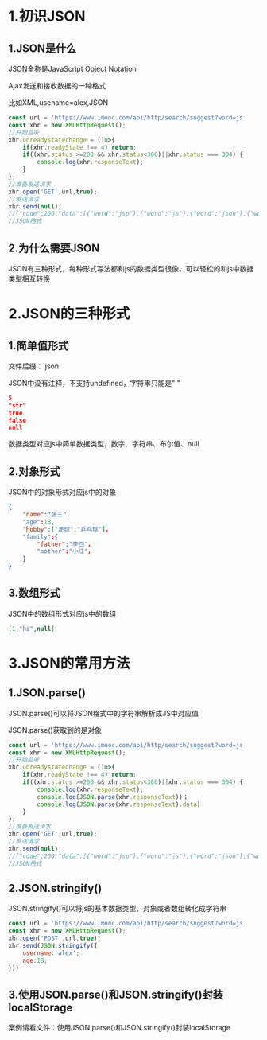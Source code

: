 # 1.初识JSON

## 1.JSON是什么

JSON全称是JavaScript Object Notation

Ajax发送和接收数据的一种格式

比如XML,usename=alex,JSON

```javascript
const url = 'https://www.imooc.com/api/http/search/suggest?word=js
const xhr = new XMLHttpRequest();
//开始监听
xhr.onreadystatechange = ()=>{
    if(xhr.readyState !== 4) return;
    if((xhr.status >=200 && xhr.status<300)||xhr.status === 304) {
        console.log(xhr.responseText);
    }
};
//准备发送请求
xhr.open('GET',url,true);
//发送请求
xhr.send(null);
//{"code":200,"data":[{"word":"jsp"},{"word":"js"},{"word":"json"},{"word":"js \u5165\u95e8"},{"word":"jstl"}]}
//JSON格式
```



## 2.为什么需要JSON

JSON有三种形式，每种形式写法都和js的数据类型很像，可以轻松的和js中数据类型相互转换

# 2.JSON的三种形式

## 1.简单值形式

文件后缀：.json

JSON中没有注释，不支持undefined，字符串只能是" "

```json
5
"str"
true
false
null
```

数据类型对应js中简单数据类型，数字、字符串、布尔值、null

## 2.对象形式

JSON中的对象形式对应js中的对象

```json
{
    "name":"张三"，
    "age":18,
    "hobby":["足球","乒乓球"]，
	"family":{
        "father":"李四"，
        "mother":"小红"，
    }
}
```

## 3.数组形式

JSON中的数组形式对应js中的数组

```json
[1,"hi",null]
```

# 3.JSON的常用方法

## 1.JSON.parse()

JSON.parse()可以将JSON格式中的字符串解析成JS中对应值

JSON.parse()获取到的是对象

```javascript
const url = 'https://www.imooc.com/api/http/search/suggest?word=js
const xhr = new XMLHttpRequest();
//开始监听
xhr.onreadystatechange = ()=>{
    if(xhr.readyState !== 4) return;
    if((xhr.status >=200 && xhr.status<300)||xhr.status === 304) {
        console.log(xhr.responseText);
        console.log(JSON.parse(xhr.responseText))；
        console.log(JSON.parse(xhr.responseText).data)
    }
};
//准备发送请求
xhr.open('GET',url,true);
//发送请求
xhr.send(null);
//{"code":200,"data":[{"word":"jsp"},{"word":"js"},{"word":"json"},{"word":"js \u5165\u95e8"},{"word":"jstl"}]}
//JSON格式
```



## 2.JSON.stringify()

JSON.stringify()可以将js的基本数据类型，对象或者数组转化成字符串

```javascript
const url = 'https://www.imooc.com/api/http/search/suggest?word=js
const xhr = new XMLHttpRequest();
xhr.open('POST',url,true);
xhr.send(JSON.stringify({
    username:'alex';
    age:18;
}))
```



## 3.使用JSON.parse()和JSON.stringify()封装localStorage

案例请看文件：使用JSON.parse()和JSON.stringify()封装localStorage


